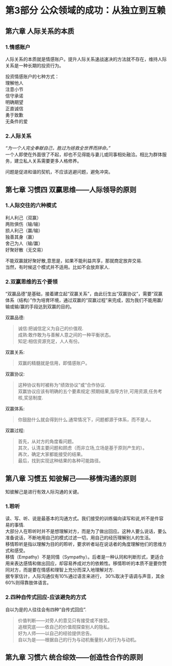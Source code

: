 # 第3部分 公众领域的成功：从独立到互赖  

## 第六章 人际关系的本质

### **1.情感账户**   

人际关系的本质就是情感账户。提升人际关系速战速决的方法就不存在，维持人际关系是一种长期的投资行为。  

投资情感账户的七种方式：  
理解他人  
注意小节  
信守承诺  
明确期望  
正直诚信  
勇于致歉  
无条件的爱  

### **2.人际关系**  

*“为一个人完全奉献自己，胜过为拯救全世界而拼命。”*     
一个人即使在外面很了不起，却也不见得能与妻儿或同事相处融洽。相比为群体服务，建立私人关系需要更多人格修养。   

问题是促进和谐的契机，不应该逃避问题，避免冲突。  


## 第七章 习惯四 双赢思维——人际领导的原则  

### **1.人际交往的六种模式**  

利人利己（双赢）   
两败俱伤（输/输）   
损人利己（赢/输）  
独善其身（赢）   
舍己为人（输/赢）   
好聚好散（无交易）   

不能双赢就好聚好散,意思是，如果不能利益共享，那就商定放弃交易.  
当然，有时候这个模式并不适用。比如不会放弃家人.  

### **2.双赢思维的五个要领**  

“双赢品德”是基础，接着建立起“双赢关系”，由此衍生出“双赢协议”，需要“双赢体系（结构）”作为培育环境，通过双赢的“双赢过程”来完成，因为我们不能用赢/输或输/赢的手段达到双赢的目的。  

双赢品德:   
> 诚信:把诚信定义为自己的价值观.  
成熟:敢作敢为与善解人意之间的一种平衡状态。  
知足:相信资源充足，人人有份。  

双赢关系:  
>双赢的精髓就是信用，即情感账户。

双赢协议:  
>这种协议有时被称为“绩效协议”或“合作协议.  
双赢协议应该有明确的五个要素规定:预期结果,指导方针,可用资源,任务考核,奖惩制度.  

双赢体系:  
>你鼓励什么就会得到什么.通常情况下，问题都源于体系，而不是人。   

双赢过程:  
>首先，从对方的角度看问题。  
其次，认清主要问题和顾虑（而非立场,立场是基于原则产生的）。  
再次，确定大家都能接受的结果。  
最后，找到实现这种结果的各种可能路径。   



## 第八章 习惯五 知彼解己——移情沟通的原则

知彼解己是进行有效人际沟通的关键。  

### 1.聆听  

读、写、听、说是最基本的沟通方式。我们接受的训练偏向读写和说,听不是件容易的事情.    
大部分人在聆听时并不是想理解对方，而是为了做出回应。这种人要么说话，要么准备说话，不断地用自己的模式过滤一切，用自己的经历理解别人的生活。       
移情聆听是指以理解为目的的聆听，要求听者站在说话者的角度理解他们的思维方式和感受。  
移情（Empathy）不是同情（Sympathy）。后者是一种认同和判断形式，更适合用来表达感情和做出回应，却容易养成对方的依赖性。移情聆听的本质不是要你赞同对方，而是要在情感和理智上充分而深入地理解对方.   
据专家估计，人际沟通仅有10%通过语言来进行， 30%取决于语调与声音，其余60%则得靠肢体语言。   

### 2.四种自传式回应-应该避免的方式    

自以为是的人往往会有四种“自传式回应”.  

>价值判断——对旁人的意见只有接受或不接受。  
追根究底——依自己的价值观探查别人的隐私。  
好为人师——以自己的经验提供忠告。  
自以为是——根据自己的行为与动机衡量别人的行为与动机。   


## 第九章 习惯六 统合综效——创造性合作的原则   




































